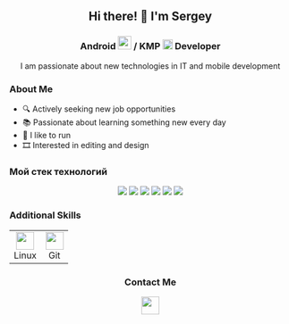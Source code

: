 <h2 align="center">Hi there! 👋 I'm Sergey</h2>
<h3 align="center">
  Android <img src="https://cdn.simpleicons.org/android" height="24" width="24" /> / KMP <img src="https://cdn.simpleicons.org/kotlin" height="18" width="18" />
  Developer
</h3>

<p align="center">
  I am passionate about new technologies in IT and mobile development
</p>

<h3>About Me</h3>
<ul>
  <li>🔍 Actively seeking new job opportunities</li>
  <li>📚 Passionate about learning something new every day</li>
  <li>🏃 I like to run</li>
  <li>🎞️ Interested in editing and design</li>
</ul>

<h3>Mой стек технологий</h3>
<p align="center">
  <img src="https://img.shields.io/badge/kotlin-%237F52FF.svg?style=for-the-badge&logo=kotlin&logoColor=white" />
   <img src="https://img.shields.io/badge/c++-%2300599C.svg?style=for-the-badge&logo=c%2B%2B&logoColor=white" />
  <img src="https://img.shields.io/badge/Git-FF7F50?style=for-the-badge&logo=Git&logoColor=white"/>
  
  <img src="https://img.shields.io/badge/Android Studio-87CEEB?style=for-the-badge&logo=Android Studio&logoColor=white"/>
  <img src="https://img.shields.io/badge/Jetpack Compose-9ACD32?style=for-the-badge&logo=Jetpack Compose&logoColor=white"/>
  <img src="https://img.shields.io/badge/Gradle-20B2AA?style=for-the-badge&logo=Gradle&logoColor=white"/>
</p>

<h3>Additional Skills</h3>
<table align="center" border="0">
  <tr>
    <td align="center">
      <img height="32" width="32" src="https://cdn.simpleicons.org/linux" /><br>Linux
    </td>
    <td align="center">
      <img height="32" width="32" src="https://cdn.simpleicons.org/git" /><br>Git
    </td>
  </tr>
</table>

<h3 align="center">Contact Me</h3>
<p align="center">
  <a href="https://t.me/Sergeyxdd">
    <img height="32" width="32" src="https://cdn.simpleicons.org/telegram" />
  </a>
</p>
